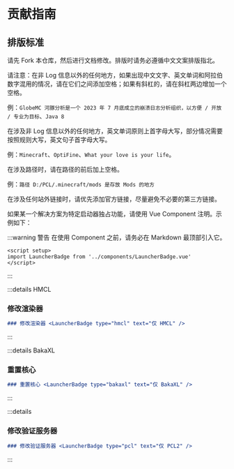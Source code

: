 <script setup>
import LauncherBadge from '../../components/LauncherBadge.vue'
</script>

# 贡献指南

## 排版标准

请先 Fork 本仓库，然后进行文档修改。排版时请务必遵循中文文案排版指北。

请注意：在非 Log 信息以外的任何地方，如果出现中文文字、英文单词和阿拉伯数字混用的情况，请在它们之间添加空格；如果有斜杠的，请在斜杠两边增加一个空格。

例：`GlobeMC 河豚分析是一个 2023 年 7 月底成立的崩溃日志分析组织，以方便 / 开放 / 专业为目标`、`Java 8`

在涉及非 Log 信息以外的任何地方，英文单词原则上首字母大写，部分情况需要按照规则大写，英文句子首字母大写。

例：`Minecraft`、`OptiFine`、`What your love is your life`。

在涉及路径时，请在路径的前后加上空格。

例：`路径 D:/PCL/.minecraft/mods 是存放 Mods 的地方`

在涉及任何站外链接时，请优先添加官方链接，尽量避免不必要的第三方链接。

如果某一个解决方案为特定启动器独占功能，请使用 Vue Component 注明。示例如下：

:::warning 警告
在使用 Component 之前，请务必在 Markdown 最顶部引入它。

```vue
<script setup>
import LauncherBadge from '../components/LauncherBadge.vue'
</script>
```

:::

:::details HMCL

### 修改渲染器 <LauncherBadge type="hmcl" text="仅 HMCL" />

```md
### 修改渲染器 <LauncherBadge type="hmcl" text="仅 HMCL" />
```

:::

:::details BakaXL

### 重置核心 <LauncherBadge type="bakaxl" text="仅 BakaXL" />

```md
### 重置核心 <LauncherBadge type="bakaxl" text="仅 BakaXL" />
```

:::

:::details

### 修改验证服务器 <LauncherBadge type="pcl" text="仅 PCL2" />

```md
### 修改验证服务器 <LauncherBadge type="pcl" text="仅 PCL2" />
```

:::
